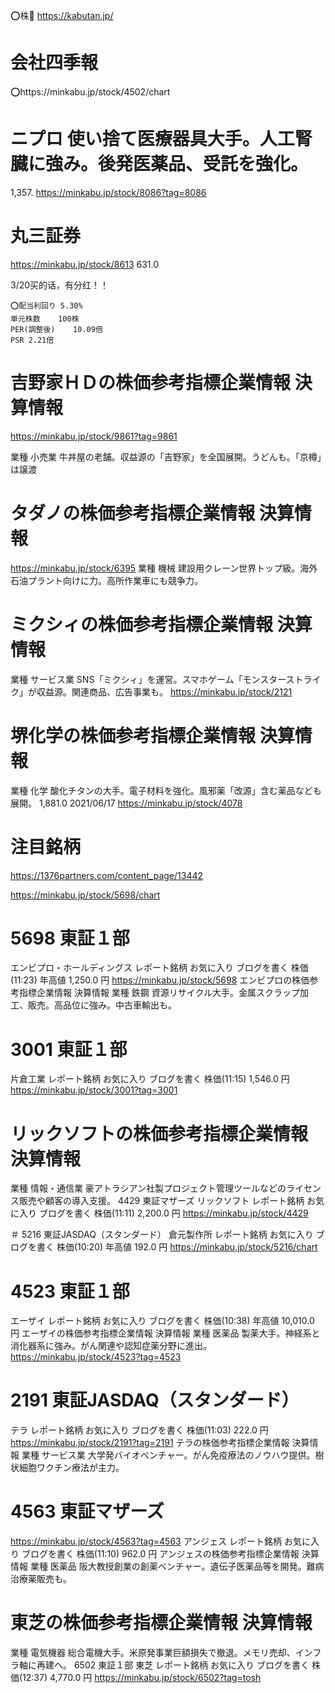 
⭕️株🙏
https://kabutan.jp/

# 会社四季報

⭕️https://minkabu.jp/stock/4502/chart

# ニプロ 使い捨て医療器具大手。人工腎臓に強み。後発医薬品、受託を強化。
1,357.
https://minkabu.jp/stock/8086?tag=8086

# 丸三証券
https://minkabu.jp/stock/8613
631.0 

3/20买的话，有分红！！
```
⭕️配当利回り	5.30%
単元株数	100株
PER(調整後)	10.09倍
PSR	2.21倍
```

# 吉野家ＨＤの株価参考指標企業情報 決算情報
https://minkabu.jp/stock/9861?tag=9861

業種 小売業
牛丼屋の老舗。収益源の「吉野家」を全国展開。うどんも。「京樽」は譲渡

# タダノの株価参考指標企業情報 決算情報
https://minkabu.jp/stock/6395
業種 機械
建設用クレーン世界トップ級。海外石油プラント向けに力。高所作業車にも競争力。

# ミクシィの株価参考指標企業情報 決算情報
業種 サービス業
SNS「ミクシィ」を運営。スマホゲーム「モンスターストライク」が収益源。関連商品、広告事業も。
https://minkabu.jp/stock/2121


# 堺化学の株価参考指標企業情報 決算情報
業種 化学
酸化チタンの大手。電子材料を強化。風邪薬「改源」含む薬品なども展開。
1,881.0 2021/06/17
https://minkabu.jp/stock/4078


# 注目銘柄
https://1376partners.com/content_page/13442


https://minkabu.jp/stock/5698/chart

# 5698  東証１部
エンビプロ・ホールディングス
レポート銘柄
お気に入り
ブログを書く
株価(11:23) 年高値
1,250.0 円
https://minkabu.jp/stock/5698
エンビプロの株価参考指標企業情報 決算情報
業種 鉄鋼
資源リサイクル大手。金属スクラップ加工、販売。高品位に強み。中古車輸出も。

# 3001  東証１部
片倉工業
レポート銘柄
お気に入り
ブログを書く
株価(11:15) 
1,546.0 円
https://minkabu.jp/stock/3001?tag=3001


# リックソフトの株価参考指標企業情報 決算情報
業種 情報・通信業
豪アトラシアン社製プロジェクト管理ツールなどのライセンス販売や顧客の導入支援。
4429  東証マザーズ
リックソフト
レポート銘柄
お気に入り
ブログを書く
株価(11:11) 
2,200.0 円
https://minkabu.jp/stock/4429

＃ 5216  東証JASDAQ（スタンダード）
倉元製作所
レポート銘柄
お気に入り
ブログを書く
株価(10:20) 年高値
192.0 円
https://minkabu.jp/stock/5216/chart


# 4523  東証１部
エーザイ
レポート銘柄
お気に入り
ブログを書く
株価(10:38) 年高値
10,010.0 円
エーザイの株価参考指標企業情報 決算情報
業種 医薬品
製薬大手。神経系と消化器系に強み。がん関連や認知症薬分野に進出。
https://minkabu.jp/stock/4523?tag=4523

# 2191  東証JASDAQ（スタンダード）
テラ
レポート銘柄
お気に入り
ブログを書く
株価(11:03) 
222.0 円
https://minkabu.jp/stock/2191?tag=2191
テラの株価参考指標企業情報 決算情報
業種 サービス業
大学発バイオベンチャー。がん免疫療法のノウハウ提供。樹状細胞ワクチン療法が主力。


# 4563  東証マザーズ
https://minkabu.jp/stock/4563?tag=4563
アンジェス
レポート銘柄
お気に入り
ブログを書く
株価(11:10) 
962.0 円
アンジェスの株価参考指標企業情報 決算情報
業種 医薬品
阪大教授創業の創薬ベンチャー。遺伝子医薬品等を開発。難病治療薬販売も。


# 東芝の株価参考指標企業情報 決算情報
業種 電気機器
総合電機大手。米原発事業巨額損失で撤退。メモリ売却、インフラ軸に再建へ。
6502  東証１部
東芝
レポート銘柄
お気に入り
ブログを書く
株価(12:37) 
4,770.0 円
https://minkabu.jp/stock/6502?tag=tosh
